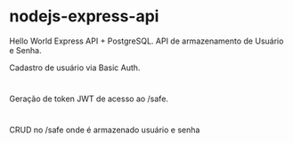 # nodejs-express-api
Hello World Express API + PostgreSQL.
API de armazenamento de Usuário e Senha.

Cadastro de usuário via Basic Auth.
#
Geração de token JWT de acesso ao /safe.
#
CRUD no /safe onde é armazenado usuário e senha
